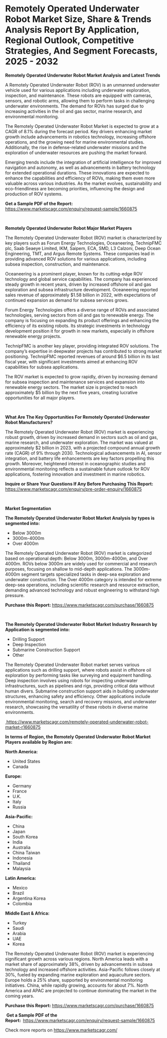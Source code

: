 <p><h1>Remotely Operated Underwater Robot Market Size, Share & Trends Analysis Report By Application, Regional Outlook, Competitive Strategies, And Segment Forecasts, 2025 - 2032</h1></p><p><strong>Remotely Operated Underwater Robot Market Analysis and Latest Trends</strong></p>
<p><p>A Remotely Operated Underwater Robot (ROV) is an unmanned underwater vehicle used for various applications including underwater exploration, inspection, and maintenance. These robots are equipped with cameras, sensors, and robotic arms, allowing them to perform tasks in challenging underwater environments. The demand for ROVs has surged due to increasing activities in the oil and gas sector, marine research, and environmental monitoring.</p><p>The Remotely Operated Underwater Robot Market is expected to grow at a CAGR of 8.1% during the forecast period. Key drivers enhancing market growth include advancements in robotics technology, increasing offshore operations, and the growing need for marine environmental studies. Additionally, the rise in defense-related underwater missions and the exploration of underwater resources are pushing the market forward. </p><p>Emerging trends include the integration of artificial intelligence for improved navigation and autonomy, as well as advancements in battery technology for extended operational durations. These innovations are expected to enhance the capabilities and efficiency of ROVs, making them even more valuable across various industries. As the market evolves, sustainability and eco-friendliness are becoming priorities, influencing the design and production of ROV systems.</p></p>
<p><strong>Get a Sample PDF of the Report:&nbsp;</strong> <a href="https://www.marketscagr.com/enquiry/request-sample/1660875?utm_campaign=2769&utm_medium=2&utm_source=Github&utm_content=ia&utm_term=29032025&utm_id=remotely-operated-underwater-robot">https://www.marketscagr.com/enquiry/request-sample/1660875</a></p>
<p>&nbsp;</p>
<p><strong>Remotely Operated Underwater Robot Major Market Players</strong></p>
<p><p>The Remotely Operated Underwater Robot (ROV) market is characterized by key players such as Forum Energy Technologies, Oceaneering, TechnipFMC plc, Saab Seaeye Limited, IKM, Saipem, ECA, SMD, L3 Calzoni, Deep Ocean Engineering, TMT, and Argus Remote Systems. These companies lead in providing advanced ROV solutions for various applications, including subsea inspection, construction, and maintenance.</p><p>Oceaneering is a prominent player, known for its cutting-edge ROV technology and global service capabilities. The company has experienced steady growth in recent years, driven by increased offshore oil and gas exploration and subsea infrastructure development. Oceaneering reported sales revenue of approximately $1.58 billion in 2022, with expectations of continued expansion as demand for subsea services grows.</p><p>Forum Energy Technologies offers a diverse range of ROVs and associated technologies, serving sectors from oil and gas to renewable energy. The company is focusing on expanding its product offerings and enhancing the efficiency of its existing robots. Its strategic investments in technology development position it for growth in new markets, especially in offshore renewable energy projects.</p><p>TechnipFMC is another key player, providing integrated ROV solutions. The company’s expertise in deepwater projects has contributed to strong market positioning. TechnipFMC reported revenues of around $6.5 billion in its last fiscal year, with significant investments aimed at enhancing ROV capabilities for subsea applications.</p><p>The ROV market is expected to grow rapidly, driven by increasing demand for subsea inspection and maintenance services and expansion into renewable energy sectors. The market size is projected to reach approximately $5 billion by the next five years, creating lucrative opportunities for all major players.</p></p>
<p>&nbsp;</p>
<p><strong>What Are The Key Opportunities For Remotely Operated Underwater Robot Manufacturers?</strong></p>
<p><p>The Remotely Operated Underwater Robot (ROV) market is experiencing robust growth, driven by increased demand in sectors such as oil and gas, marine research, and underwater exploration. The market was valued at approximately $2 billion in 2023, with a projected compound annual growth rate (CAGR) of 9% through 2030. Technological advancements in AI, sensor integration, and battery life enhancements are key factors propelling this growth. Moreover, heightened interest in oceanographic studies and environmental monitoring reflects a sustainable future outlook for ROV applications, fostering innovation and investment in marine robotics.</p></p>
<p><strong>Inquire or Share Your Questions If Any Before Purchasing This Report:</strong> <a href="https://www.marketscagr.com/enquiry/pre-order-enquiry/1660875?utm_campaign=2769&utm_medium=2&utm_source=Github&utm_content=ia&utm_term=29032025&utm_id=remotely-operated-underwater-robot">https://www.marketscagr.com/enquiry/pre-order-enquiry/1660875</a></p>
<p>&nbsp;</p>
<p><strong>Market Segmentation</strong></p>
<p><strong>The Remotely Operated Underwater Robot Market Analysis by types is segmented into:</strong></p>
<p><ul><li>Below 3000m</li><li>3000m-4000m</li><li>Over 4000m</li></ul></p>
<p><p>The Remotely Operated Underwater Robot (ROV) market is categorized based on operational depth: Below 3000m, 3000m-4000m, and Over 4000m. ROVs below 3000m are widely used for commercial and research purposes, focusing on shallow to mid-depth applications. The 3000m-4000m segment targets specialized tasks in deep-sea exploration and underwater construction. The Over 4000m category is intended for extreme deep-sea operations, including scientific research and resource extraction, demanding advanced technology and robust engineering to withstand high pressure.</p></p>
<p><strong>Purchase this Report:&nbsp;</strong><a href="https://www.marketscagr.com/purchase/1660875?utm_campaign=2769&utm_medium=2&utm_source=Github&utm_content=ia&utm_term=29032025&utm_id=remotely-operated-underwater-robot">https://www.marketscagr.com/purchase/1660875</a></p>
<p>&nbsp;</p>
<p><strong>The Remotely Operated Underwater Robot Market Industry Research by Application is segmented into:</strong></p>
<p><ul><li>Drilling Support</li><li>Deep Inspection</li><li>Submarine Construction Support</li><li>Other</li></ul></p>
<p><p>The Remotely Operated Underwater Robot market serves various applications such as drilling support, where robots assist in offshore oil exploration by performing tasks like surveying and equipment handling. Deep inspection involves using robots for inspecting underwater infrastructures, such as pipelines and rigs, providing critical data without human divers. Submarine construction support aids in building underwater structures, enhancing safety and efficiency. Other applications include environmental monitoring, search and recovery missions, and underwater research, showcasing the versatility of these robots in diverse marine environments.</p></p>
<p><a href="https://www.marketscagr.com/remotely-operated-underwater-robot-market-r1660875?utm_campaign=2769&utm_medium=2&utm_source=Github&utm_content=ia&utm_term=29032025&utm_id=remotely-operated-underwater-robot">&nbsp;https://www.marketscagr.com/remotely-operated-underwater-robot-market-r1660875</a></p>
<p><strong>In terms of Region, the Remotely Operated Underwater Robot Market Players available by Region are:</strong></p>
<p>
    <p> <strong> North America: </strong>
        <ul>
            <li>United States</li>
            <li>Canada</li>
        </ul>
        </p> 
    <p> <strong> Europe: </strong>
        <ul>
            <li>Germany</li>
            <li>France</li>
            <li>U.K.</li>
            <li>Italy</li>
            <li>Russia</li>
        </ul>
        </p> 
    <p> <strong> Asia-Pacific: </strong>
        <ul>
            <li>China</li>
            <li>Japan</li>
            <li>South Korea</li>
            <li>India</li>
            <li>Australia</li>
            <li>China Taiwan</li>
            <li>Indonesia</li>
            <li>Thailand</li>
            <li>Malaysia</li>
        </ul>
        </p> 
    <p> <strong> Latin America: </strong>
        <ul>
            <li>Mexico</li>
            <li>Brazil</li>
            <li>Argentina Korea</li>
            <li>Colombia</li>
        </ul>
        </p> 
    <p> <strong> Middle East & Africa: </strong>
        <ul>
            <li>Turkey</li>
            <li>Saudi</li>
            <li>Arabia</li>
            <li>UAE</li>
            <li>Korea</li>
        </ul>
    </p>
    </p>
<p><p>The Remotely Operated Underwater Robot (ROV) market is experiencing significant growth across various regions. North America leads with a market share of approximately 38%, driven by advancements in subsea technology and increased offshore activities. Asia-Pacific follows closely at 30%, fueled by expanding marine exploration and aquaculture sectors. Europe holds a 25% share, supported by environmental monitoring initiatives. China, while rapidly growing, accounts for about 7%. North America and APAC are projected to continue dominating the market in the coming years.</p></p>
<p><strong>Purchase this Report: </strong><a href="https://www.marketscagr.com/purchase/1660875?utm_campaign=2769&utm_medium=2&utm_source=Github&utm_content=ia&utm_term=29032025&utm_id=remotely-operated-underwater-robot">https://www.marketscagr.com/purchase/1660875</a></p>
<p>&nbsp;<strong>Get a Sample PDF of the Report:&nbsp;&nbsp;</strong><a href="https://www.marketscagr.com/enquiry/request-sample/1660875?utm_campaign=2769&utm_medium=2&utm_source=Github&utm_content=ia&utm_term=29032025&utm_id=remotely-operated-underwater-robot">https://www.marketscagr.com/enquiry/request-sample/1660875</a></p>
<p><strong></strong></p>
<p>Check more reports on <a href="https://www.marketscagr.com/?utm_campaign=2769&utm_medium=2&utm_source=Github&utm_content=ia&utm_term=29032025&utm_id=remotely-operated-underwater-robot">https://www.marketscagr.com/</a></p>